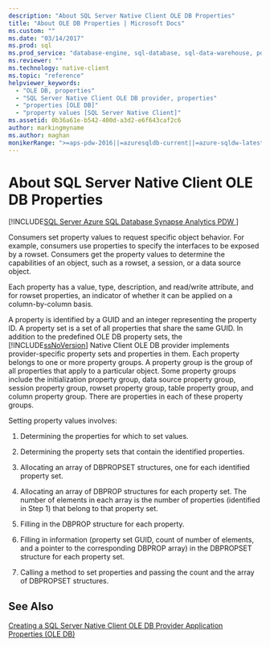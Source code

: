 ```yaml
---
description: "About SQL Server Native Client OLE DB Properties"
title: "About OLE DB Properties | Microsoft Docs"
ms.custom: ""
ms.date: "03/14/2017"
ms.prod: sql
ms.prod_service: "database-engine, sql-database, sql-data-warehouse, pdw"
ms.reviewer: ""
ms.technology: native-client
ms.topic: "reference"
helpviewer_keywords: 
  - "OLE DB, properties"
  - "SQL Server Native Client OLE DB provider, properties"
  - "properties [OLE DB]"
  - "property values [SQL Server Native Client]"
ms.assetid: 0b36a61e-b542-400d-a3d2-e6f643caf2c6
author: markingmyname
ms.author: maghan
monikerRange: ">=aps-pdw-2016||=azuresqldb-current||=azure-sqldw-latest||>=sql-server-2016||=sqlallproducts-allversions||>=sql-server-linux-2017||=azuresqldb-mi-current"
---
```

# About SQL Server Native Client OLE DB Properties
[!INCLUDE[SQL Server Azure SQL Database Synapse Analytics PDW ](../../includes/applies-to-version/sql-asdb-asdbmi-asa-pdw.md)]

  Consumers set property values to request specific object behavior. For example, consumers use properties to specify the interfaces to be exposed by a rowset. Consumers get the property values to determine the capabilities of an object, such as a rowset, a session, or a data source object.  
  
 Each property has a value, type, description, and read/write attribute, and for rowset properties, an indicator of whether it can be applied on a column-by-column basis.  
  
 A property is identified by a GUID and an integer representing the property ID. A property set is a set of all properties that share the same GUID. In addition to the predefined OLE DB property sets, the [!INCLUDE[ssNoVersion](../../includes/ssnoversion-md.md)] Native Client OLE DB provider implements provider-specific property sets and properties in them. Each property belongs to one or more property groups. A property group is the group of all properties that apply to a particular object. Some property groups include the initialization property group, data source property group, session property group, rowset property group, table property group, and column property group. There are properties in each of these property groups.  
  
 Setting property values involves:  
  
1.  Determining the properties for which to set values.  
  
2.  Determining the property sets that contain the identified properties.  
  
3.  Allocating an array of DBPROPSET structures, one for each identified property set.  
  
4.  Allocating an array of DBPROP structures for each property set. The number of elements in each array is the number of properties (identified in Step 1) that belong to that property set.  
  
5.  Filling in the DBPROP structure for each property.  
  
6.  Filling in information (property set GUID, count of number of elements, and a pointer to the corresponding DBPROP array) in the DBPROPSET structure for each property set.  
  
7.  Calling a method to set properties and passing the count and the array of DBPROPSET structures.  
  
## See Also  
 [Creating a SQL Server Native Client OLE DB Provider Application](../../relational-databases/native-client-ole-db-provider/creating-a-sql-server-native-client-ole-db-provider-application.md)   
 [Properties (OLE DB)](/previous-versions/windows/desktop/ms722734(v=vs.85))  
  
